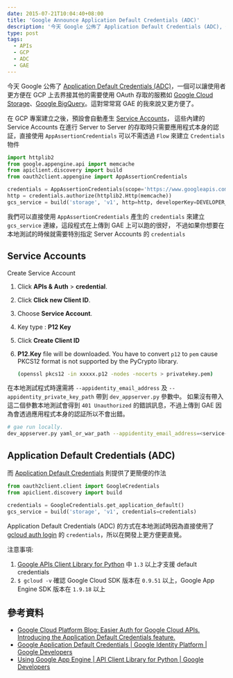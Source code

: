 ```yaml
---
date: 2015-07-21T10:04:40+08:00
title: 'Google Announce Application Default Credentials (ADC)'
description: '今天 Google 公佈了 Application Default Credentials (ADC), 一個可以讓使用者更方便在 GCP 上去界接其他的需要使用 OAuth 存取的服務'
type: post
tags:
  - APIs
  - GCP
  - ADC
  - GAE
---
```


今天 Google 公佈了 [Application Default Credentials (ADC)](http://googlecloudplatform.blogspot.tw/2015/07/Easier-Auth-for-Google-Cloud-APIs-Introducing-the-Application-Default-Credentials-feature.html)，一個可以讓使用者更方便在 GCP 上去界接其他的需要使用 OAuth 存取的服務如 [Google Cloud Storage](https://cloud-dot-devsite.googleplex.com/storage)、[Google BigQuery](https://cloud-dot-devsite.googleplex.com/bigquery)。這對常常寫 GAE 的我來說又更方便了。

在 GCP 專案建立之後，預設會自動產生 [Service Accounts](https://developers.google.com/accounts/docs/OAuth2ServiceAccount)，
這些內建的 Service Accounts 在進行 Server to Server 的存取時只需要應用程式本身的認証，直接使用 `AppAssertionCredentials` 可以不需透過 `Flow` 來建立 `Credentials`物件

<!--more-->

```python
import httplib2
from google.appengine.api import memcache
from apiclient.discovery import build
from oauth2client.appengine import AppAssertionCredentials

credentials = AppAssertionCredentials(scope='https://www.googleapis.com/auth/devstorage.full_control')
http = credentials.authorize(httplib2.Http(memcache))
gcs_service = build('storage', 'v1', http=http, developerKey=DEVELOPER_KEY)
```

我們可以直接使用 `AppAssertionCredentials` 產生的 `credentials` 來建立 `gcs_service` 連線，這段程式在上傳到 GAE 上可以跑的很好，
不過如果你想要在本地測試的時候就需要特別指定 Server Accounts 的 `credentials`

## Service Accounts

Create Service Account

1.	Click **APIs & Auth** > **credential**.
2.	Click **Click new Client ID**.
3.	Choose **Service Account**.
4.	Key type : **P12 Key**
5.	Click **Create Client ID**
6.	**P12.Key** file will be downloaded. You have to convert `p12` to `pem` cause PKCS12 format is not supported by the PyCrypto library.

	```sh
	(openssl pkcs12 -in xxxxx.p12 -nodes -nocerts > privatekey.pem)
	```

在本地測試程式時還需將 `--appidentity_email_address` 及 `--appidentity_private_key_path` 帶到 `dev_appserver.py` 參數中。
如果沒有帶入這二個參數本地測試會得到 `401 Unauthorized` 的錯誤訊息，不過上傳到 GAE 因為會透過應用程式本身的認証所以不會出錯。

```sh
# gae run locally.
dev_appserver.py yaml_or_war_path --appidentity_email_address=<service-account-email> --appidentity_private_key_path=<privatekey.pem-path>
```

## Application Default Credentials (ADC)

而 [Application Default Credentials](https://developers.google.com/identity/protocols/application-default-credentials) 則提供了更簡便的作法

```python
from oauth2client.client import GoogleCredentials
from apiclient.discovery import build

credentials = GoogleCredentials.get_application_default()
gcs_service = build('storage', 'v1', credentials=credentials)
```

Application Default Credentials (ADC) 的方式在本地測試時因為直接使用了 [gcloud auth login](https://cloud.google.com/sdk/gcloud/reference/auth/login) 的 `credentials`，所以在開發上更方便更直覺。

注意事項:

1. [Google APIs Client Library for Python](https://developers.google.com/api-client-library/python/) 中 `1.3` 以上才支援 default credentials
2. `$ gcloud -v` 確認 Google Cloud SDK 版本在 `0.9.51` 以上，Google App Engine SDK 版本在 `1.9.18` 以上

## 參考資料
- [Google Cloud Platform Blog: Easier Auth for Google Cloud APIs. Introducing the Application Default Credentials feature.](http://googlecloudplatform.blogspot.tw/2015/07/Easier-Auth-for-Google-Cloud-APIs-Introducing-the-Application-Default-Credentials-feature.html)
- [Google Application Default Credentials   |   Google Identity Platform   |   Google Developers](https://developers.google.com/identity/protocols/application-default-credentials)
- [Using Google App Engine   |   API Client Library for Python   |   Google Developers](https://developers.google.com/api-client-library/python/guide/google_app_engine)
